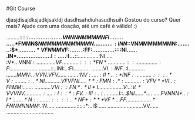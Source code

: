 #Git Course

djasjdisajdksjadkjsakldj
dasdhsahdiuhasudhsuih
	Gostou do curso? Quer mais?
	Ajude com uma doação, até um café é válido! :)

.........:::::*****:............
.......*V$NNNNMMMMN$FI**........
.....*FMMN$$NMMMMMMMMMMN........
...:INN$**::**VNMMMMMMMN:.......
..:$$*..........*VFNMM$VF:......
.:FF:.............::**::NI......
.IN*....................I$:.....
:$I...:**:..............:NI.....
:V*...VNN$I:.............VF.....
......:::*FN*............::.....
..........:F$:..................
........::..INI:..:FI...........
........V$I.:INF..:$I...........
.......*MMN:..:**VVN*.VFV*......
.......:$NV:....:II*..:*INF:....
.......:::.*V:........:..*NI....
.......VFVFNI.....**:FMN:.*:....
.......:VFV**VI..:FI:$MM:.......
...........V$VI::FN*.*II*I......
...........V$:..:$V.*VVVNV......
......:....:I::*:FV.:III:.:.....
.....I$:***:..*$$NI......*$*....
.....FV*NNN$*..:I*.......*N:....
.....::::..*NF*:***VF*...FF.....
............*FNNMNNMM$:.:N*.....
..............:::.::*:..I$:.....
........................VV......
................................

















